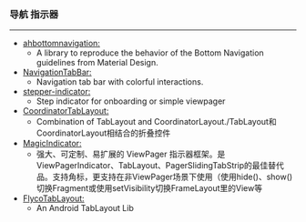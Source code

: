 ### 导航 指示器
  ---




* [ahbottomnavigation:](https://github.com/aurelhubert/ahbottomnavigation)
    * A library to reproduce the behavior of the Bottom Navigation guidelines from Material Design.
* [NavigationTabBar:](https://github.com/Devlight/NavigationTabBar)
    * Navigation tab bar with colorful interactions.
* [stepper-indicator:](https://github.com/badoualy/stepper-indicator)
    * Step indicator for onboarding or simple viewpager
* [CoordinatorTabLayout:](https://github.com/hugeterry/CoordinatorTabLayout)
    * Combination of TabLayout and CoordinatorLayout./TabLayout和CoordinatorLayout相结合的折叠控件
* [MagicIndicator:](https://github.com/hackware1993/MagicIndicator)
    * 强大、可定制、易扩展的 ViewPager 指示器框架。是ViewPagerIndicator、TabLayout、PagerSlidingTabStrip的最佳替代品。支持角标，更支持在非ViewPager场景下使用（使用hide()、show()切换Fragment或使用setVisibility切换FrameLayout里的View等
* [FlycoTabLayout:](https://github.com/H07000223/FlycoTabLayout)
    * An Android TabLayout Lib

